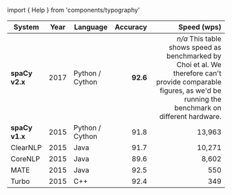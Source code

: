 import { Help } from 'components/typography'

| System         | Year | Language        | Accuracy |                                                                                                                                                                    Speed (wps) |
| -------------- | ---- | --------------- | -------: | -----------------------------------------------------------------------------------------------------------------------------------------------------------------------------: |
| **spaCy v2.x** | 2017 | Python / Cython | **92.6** | _n/a_ <Help>This table shows speed as benchmarked by Choi et al. We therefore can't provide comparable figures, as we'd be running the benchmark on different hardware.</Help> |
| **spaCy v1.x** | 2015 | Python / Cython |     91.8 |                                                                                                                                                                         13,963 |
| ClearNLP       | 2015 | Java            |     91.7 |                                                                                                                                                                         10,271 |
| CoreNLP        | 2015 | Java            |     89.6 |                                                                                                                                                                          8,602 |
| MATE           | 2015 | Java            |     92.5 |                                                                                                                                                                            550 |
| Turbo          | 2015 | C++             |     92.4 |                                                                                                                                                                            349 |
